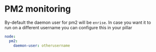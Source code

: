 # PM2 monitoring

By-default the daemon user for pm2 will be `enrise`. In case you want it to run on a different username you can configure this in your pillar

```yaml
node:
  pm2:
    daemon-user: otherusername
```
